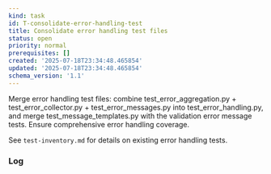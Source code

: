 ```yaml
---
kind: task
id: T-consolidate-error-handling-test
title: Consolidate error handling test files
status: open
priority: normal
prerequisites: []
created: '2025-07-18T23:34:48.465854'
updated: '2025-07-18T23:34:48.465854'
schema_version: '1.1'
---
```

Merge error handling test files: combine test_error_aggregation.py + test_error_collector.py + test_error_messages.py into test_error_handling.py, and merge test_message_templates.py with the validation error message tests. Ensure comprehensive error handling coverage.

See `test-inventory.md` for details on existing error handling tests.

### Log

